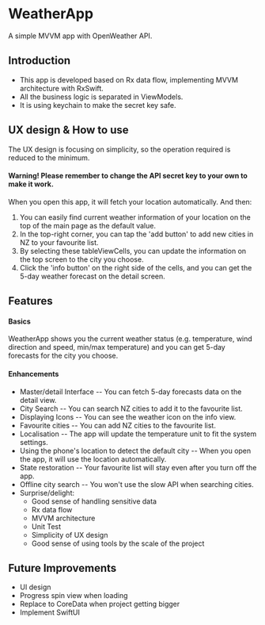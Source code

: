 # WeatherApp
A simple MVVM app with OpenWeather API.

## Introduction
 - This app is developed based on Rx data flow, implementing MVVM architecture with RxSwift.
 - All the business logic is separated in ViewModels.
 - It is using keychain to make the secret key safe.

## UX design & How to use
The UX design is focusing on simplicity, so the operation required is reduced to the minimum.
#### Warning! Please remember to change the API secret key to your own to make it work.
When you open this app, it will fetch your location automatically. And then:
1. You can easily find current weather information of your location on the top of the main page as the default value.
2. In the top-right corner, you can tap the 'add button' to add new cities in NZ to your favourite list.
3. By selecting these tableViewCells, you can update the information on the top screen to the city you choose.
4. Click the 'info button' on the right side of the cells, and you can get the 5-day weather forecast on the detail screen.

## Features
#### Basics
WeatherApp shows you the current weather status (e.g. temperature, wind direction and speed, min/max temperature) and you can get 5-day forecasts for the city you choose.
#### Enhancements
- Master/detail Interface 
-- You can fetch 5-day forecasts data on the detail view.
- City Search
-- You can search NZ cities to add it to the favourite list.
- Displaying Icons
-- You can see the weather icon on the info view.
- Favourite cities
-- You can add NZ cities to the favourite list.
- Localisation
-- The app will update the temperature unit to fit the system settings.
- Using the phone's location to detect the default city
-- When you open the app, it will use the location automatically.
- State restoration
-- Your favourite list will stay even after you turn off the app.
- Offline city search
-- You won't use the slow API when searching cities.
- Surprise/delight:
    - Good sense of handling sensitive data
    - Rx data flow
    - MVVM architecture
    - Unit Test
    - Simplicity of UX design
    - Good sense of using tools by the scale of the project
## Future Improvements
- UI design
- Progress spin view when loading
- Replace to CoreData when project getting bigger
- Implement SwiftUI
